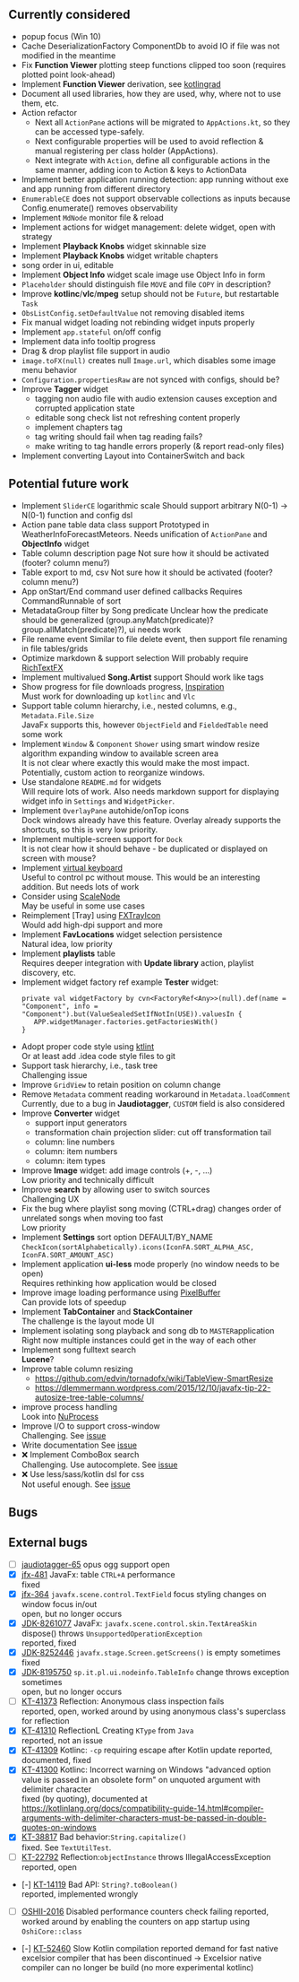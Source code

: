 ## Currently considered
- popup focus (Win 10)
- Cache DeserializationFactory ComponentDb to avoid IO if file was not modified in the meantime
- Fix **Function Viewer** plotting steep functions clipped too soon (requires plotted point look-ahead)
- Implement **Function Viewer** derivation, see [kotlingrad](https://github.com/breandan/kotlingrad)
- Document all used libraries, how they are used, why, where not to use them, etc.
- Action refactor
  - Next all `ActionPane` actions will be migrated to `AppActions.kt`, so they can be accessed type-safely.
  - Next configurable properties will be used to avoid reflection & manual registering per class holder (AppActions).
  - Next integrate with `Action`, define all configurable actions in the same manner, adding icon to Action & keys to ActionData 
- Implement better application running detection: app running without exe and app running from different directory
- `EnumerableCE` does not support observable collections as inputs because Config.enumerate() removes observability
- Implement `MdNode` monitor file & reload
- Implement actions for widget management: delete widget, open with strategy
- Implement **Playback Knobs** widget skinnable size
- Implement **Playback Knobs** widget writable chapters
- song order in ui, editable
- Implement **Object Info** widget scale image use Object Info in form
- `Placeholder` should distinguish file `MOVE` and file `COPY` in description?
- Improve **kotlinc**/**vlc**/**mpeg** setup should not be `Future`, but restartable `Task`
- `ObsListConfig.setDefaultValue` not removing disabled items
- Fix manual widget loading not rebinding widget inputs properly
- Implement `app.stateful` on/off config
- Implement data info tooltip progress
- Drag & drop playlist file support in audio
- `image.toFX(null)` creates null `Image.url`, which disables some image menu behavior
- `Configuration.propertiesRaw` are not synced with configs, should be?
- Improve **Tagger** widget
  - tagging non audio file with audio extension causes exception and corrupted application state
  - editable song check list not refreshing content properly
  - implement chapters tag
  - tag writing should fail when tag reading fails?
  - make writing to tag handle errors properly (& report read-only files)
- Implement converting Layout into ContainerSwitch and back

## Potential future work
- Implement `SliderCE` logarithmic scale
  Should support arbitrary N(0-1) -> N(0-1) function and config dsl
- Action pane table data class support
  Prototyped in WeatherInfoForecastMeteors. Needs unification of `ActionPane` and **ObjectInfo** widget 
- Table column description page
  Not sure how it should be activated (footer? column menu?) 
- Table export to md, csv
  Not sure how it should be activated (footer? column menu?) 
- App onStart/End command user defined callbacks
  Requires CommandRunnable of sort
- MetadataGroup filter by Song predicate
  Unclear how the predicate should be generalized (group.anyMatch(predicate)? group.allMatch(predicate)?), ui needs work
- File rename event
  Similar to file delete event, then support file renaming in file tables/grids 
- Optimize markdown & support selection
  Will probably require [RichTextFX](https://github.com/FXMisc/RichTextFX)
- Implement multivalued **Song.Artist** support
  Should work like tags
- Show progress for file downloads progress, [Inspiration](https://betterprogramming.pub/show-download-progress-in-kotlin-style-64d157995e27)  
  Must work for downloading up `kotlinc` and `Vlc`
- Support table column hierarchy, i.e., nested columns, e.g., `Metadata.File.Size`  
  JavaFx supports this, however `ObjectField` and `FieldedTable` need some work
- Implement `Window` & `Component` `Shower` using smart window resize algorithm expanding window to available screen area  
  It is not clear where exactly this would make the most impact. Potentially, custom action to reorganize windows.
- Use standalone `README.md` for widgets  
  Will require lots of work. Also needs markdown support for displaying widget info in `Settings` and `WidgetPicker`.
- Implement `OverlayPane` autohide/onTop icons  
  Dock windows already have this feature. Overlay already supports the shortcuts, so this is very low priority.
- Implement multiple-screen support for `Dock`  
  It is not clear how it should behave - be duplicated or displayed on screen with mouse?
- Implement [virtual keyboard](https://github.com/comtel2000/fx-experience)  
  Useful to control pc without mouse. This would be an interesting addition. But needs lots of work
- Consider using [ScaleNode](https://github.com/miho/ScaledFX)  
  May be useful in some use cases
- Reimplement [Tray] using [FXTrayIcon](https://github.com/dustinkredmond/FXTrayIcon)  
  Would add high-dpi support and more
- Implement **FavLocations** widget selection persistence  
  Natural idea, low priority
- Implement **playlists** table  
  Requires deeper integration with **Update library** action, playlist discovery, etc.
- Implement widget factory ref example **Tester** widget:
  ```
  private val widgetFactory by cvn<FactoryRef<Any>>(null).def(name = "Component", info = "Component").but(ValueSealedSetIfNotIn(USE)).valuesIn {
     APP.widgetManager.factories.getFactoriesWith()
  }
  ```
- Adopt proper code style using [ktlint](https://ktlint.github.io/)  
  Or at least add .idea code style files to git
- Support task hierarchy, i.e., task tree  
  Challenging issue
- Improve `GridView` to retain position on column change  
- Remove `Metadata` comment reading workaround in `Metadata.loadComment`  
  Currently, due to a bug in **Jaudiotagger**, `CUSTOM` field is also considered
- Improve **Converter** widget
  - support input generators
  - transformation chain projection slider: cut off transformation tail
  - column: line numbers
  - column: item numbers
  - column: item types
- Improve **Image** widget: add image controls (+,  -, ...)  
  Low priority and technically difficult
- Improve **search** by allowing user to switch sources  
  Challenging UX
- Fix the bug where playlist song moving (CTRL+drag) changes order of unrelated songs when moving too fast  
  Low priority
- Implement **Settings** sort option DEFAULT/BY_NAME  
  `CheckIcon(sortAlphabetically).icons(IconFA.SORT_ALPHA_ASC, IconFA.SORT_AMOUNT_ASC)`
- Implement application **ui-less** mode properly (no window needs to be open)  
  Requires rethinking how application would be closed
- Improve image loading performance using [PixelBuffer](https://github.com/jgneff/pixel-buffer)  
  Can provide lots of speedup
- Implement **TabContainer** and **StackContainer**  
  The challenge is the layout mode UI
- Implement isolating song playback and song db to `MASTER`application  
  Right now multiple instances could get in the way of each other
- Implement song fulltext search  
  **Lucene**?
- Improve table column resizing
  - https://github.com/edvin/tornadofx/wiki/TableView-SmartResize
  - https://dlemmermann.wordpress.com/2015/12/10/javafx-tip-22-autosize-tree-table-columns/
- improve process handling  
  Look into [NuProcess](https://github.com/brettwooldridge/NuProcess)
- Improve I/O to support cross-window  
  Challenging. See [issue](/TODO-ISSUES.md#io-ui)
- Write documentation
  See [issue](/TODO-ISSUES.md#documentation)
- ❌ Implement ComboBox search  
  Challenging. Use autocomplete. See [issue](/TODO-ISSUES.md#searchable-combobox)
- ❌ Use less/sass/kotlin dsl for css  
  Not useful enough. See [issue](/TODO-ISSUES.md#styling)

## Bugs

## External bugs
- [ ] [jaudiotagger-65](https://bitbucket.org/ijabz/jaudiotagger/issues/65/add-support-for-ogg-opus-format) opus ogg support
  open
- [x] [jfx-481](https://bugs.openjdk.java.net/browse/JDK-8197991) JavaFx: table `CTRL+A` performance  
  fixed
- [x] [jfx-364](https://github.com/javafxports/openjdk-jfx/issues/364) `javafx.scene.control.TextField` focus styling changes on window focus in/out  
  open, but no longer occurs
- [x] [JDK-8261077](https://bugs.java.com/bugdatabase/view_bug.do?bug_id=JDK-8261077) JavaFx: `javafx.scene.control.skin.TextAreaSkin` dispose() throws `UnsupportedOperationException`  
  reported, fixed
- [x] [JDK-8252446](https://github.com/openjdk/jfx/pull/295) `javafx.stage.Screen.getScreens()` is empty sometimes  
  fixed
- [x] [JDK-8195750](https://bugs.openjdk.java.net/browse/JDK-8195750) `sp.it.pl.ui.nodeinfo.TableInfo` change throws exception sometimes  
  open, but no longer occurs
- [ ] [KT-41373](https://youtrack.jetbrains.com/issue/KT-41373) Reflection: Anonymous class inspection fails  
  reported, open, worked around by using anonymous class's superclass for reflection
- [x] [KT-41310](https://youtrack.jetbrains.com/issue/KT-41310) ReflectionL Creating `KType` from `Java`  
  reported, not an issue
- [x] [KT-41309](https://youtrack.jetbrains.com/issue/KT-41309) Kotlinc: `-cp`  requiring escape after Kotlin update
  reported, documented, fixed
- [x] [KT-41300](https://youtrack.jetbrains.com/issue/KT-41300) Kotlinc: Incorrect warning on Windows "advanced option value is passed in an obsolete form" on unquoted argument with delimiter character  
  fixed (by quoting), documented at https://kotlinlang.org/docs/compatibility-guide-14.html#compiler-arguments-with-delimiter-characters-must-be-passed-in-double-quotes-on-windows
- [x] [KT-38817](https://youtrack.jetbrains.com/issue/KT-38817) Bad behavior:`String.capitalize()`  
  fixed. See `TextUtilTest`.
- [ ] [KT-22792](https://youtrack.jetbrains.com/issue/KT-22792) Reflection:`objectInstance` throws IllegalAccessException  
  reported, open
- [-] [KT-14119](https://youtrack.jetbrains.com/issue/KT-14119) Bad API: `String?.toBoolean()`  
  reported, implemented wrongly
- [ ] [OSHII-2016](https://github.com/oshi/oshi/pull/2016/files) Disabled performance counters check failing
  reported, worked around by enabling the counters on app startup using `OshiCore::class`
- [-] [KT-52460](https://youtrack.jetbrains.com/issue/KT-52460) Slow Kotlin compilation
  reported demand for fast native excelsior compiler that has been discontinued -> Excelsior native compiler can no longer be build (no more experimental kotlinc)